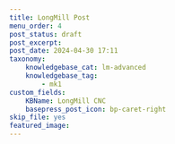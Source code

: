 ```yaml
---
title: LongMill Post
menu_order: 4
post_status: draft
post_excerpt: 
post_date: 2024-04-30 17:11
taxonomy:
    knowledgebase_cat: lm-advanced
    knowledgebase_tag:
        - mk1
custom_fields:
    KBName: LongMill CNC
    basepress_post_icon: bp-caret-right
skip_file: yes
featured_image: 
---
```


